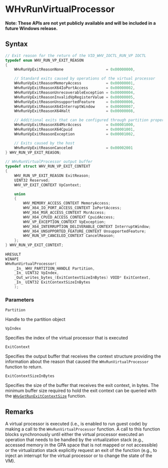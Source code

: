 # WHvRunVirtualProcessor
**Note: These APIs are not yet publicly available and will be included in a future Windows release.**

## Syntax

```C
// Exit reason for the return of the VID_WHV_IOCTL_RUN_VP IOCTL 
typedef enum WHV_RUN_VP_EXIT_REASON
{
    WHvRunVpExitReasonNone                   = 0x00000000,

    // Standard exits caused by operations of the virtual processor
    WHvRunVpExitReasonMemoryAccess           = 0x00000001,
    WHvRunVpExitReasonX64IoPortAccess        = 0x00000002,
    WHvRunVpExitReasonUnrecoverableException = 0x00000004,
    WHvRunVpExitReasonInvalidVpRegisterValue = 0x00000005,
    WHvRunVpExitReasonUnsupportedFeature     = 0x00000006,
    WHvRunVpExitReasonX64InterruptWindow     = 0x00000007,
    WHvRunVpExitReasonX64Halt                = 0x00000008,

    // Additional exits that can be configured through partition properties
    WHvRunVpExitReasonX64MsrAccess           = 0x00001000,
    WHvRunVpExitReasonX64Cpuid               = 0x00001001,
    WHvRunVpExitReasonException              = 0x00001002,

    // Exits caused by the host
    WHvRunVpExitReasonCanceled               = 0x00002001
} WHV_RUN_VP_EXIT_REASON;
 
// WHvRunVirtualProcessor output buffer
typedef struct WHV_RUN_VP_EXIT_CONTEXT
{
    WHV_RUN_VP_EXIT_REASON ExitReason;
    UINT32 Reserved;
    WHV_VP_EXIT_CONTEXT VpContext;

    union
    {
        WHV_MEMORY_ACCESS_CONTEXT MemoryAccess;
        WHV_X64_IO_PORT_ACCESS_CONTEXT IoPortAccess;
        WHV_X64_MSR_ACCESS_CONTEXT MsrAccess;
        WHV_X64_CPUID_ACCESS_CONTEXT CpuidAccess;
        WHV_VP_EXCEPTION_CONTEXT VpException;
        WHV_X64_INTERRUPTION_DELIVERABLE_CONTEXT InterruptWindow;
        WHV_X64_UNSUPPORTED_FEATURE_CONTEXT UnsupportedFeature;
        WHV_RUN_VP_CANCELED_CONTEXT CancelReason;
    };
} WHV_RUN_VP_EXIT_CONTEXT;
 
HRESULT
WINAPI
WHvRunVirtualProcessor(
    _In_ WHV_PARTITION_HANDLE Partition,
    _In_ UINT32 VpIndex,
    _Out_writes_bytes_(ExitContextSizeInBytes) VOID* ExitContext,
    _In_ UINT32 ExitContextSizeInBytes
    );
```

### Parameters

`Partition`

Handle to the partition object

`VpIndex`

Specifies the index of the virtual processor that is executed

`ExitContext`

Specifies the output buffer that receives the context structure providing the information about the reason that caused the `WHvRunVirtualProcessor` function to return. 

`ExitContextSizeInBytes`

Specifies the size of the buffer that receives the exit context, in bytes. The minimum buffer size required to hold the exit context can be queried with the [`WHvGetRunExitContextSize`](WHvGetRunExitContextSize.md) function. 
  

## Remarks

A virtual processor is executed (i.e., is enabled to run guest code) by making a call to the `WHvRunVirtualProcessor` function. A call to this function blocks synchronously until either the virtual processor executed an operation that needs to be handled by the virtualization stack (e.g., accessed memory in the GPA space that is not mapped or not accessible) or the virtualization stack explicitly request an exit of the function (e.g., to inject an interrupt for the virtual processor or to change the state of the VM). 
